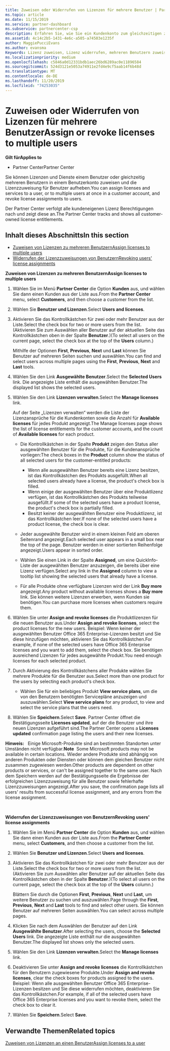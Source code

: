 ```yaml
---
title: Zuweisen oder Widerrufen von Lizenzen für mehrere Benutzer | Partner Center
ms.topic: article
ms.date: 11/15/2019
ms.service: partner-dashboard
ms.subservice: partnercenter-csp
description: Erfahren Sie, wie Sie ein Kundenkonto zum gleichzeitigen zuweisen oder widerrufen von Lizenzen und Diensten für einen oder mehrere Benutzer verwenden.
ms.assetid: 4c14c2b5-1431-4e6c-a505-a74503e1235f
author: MaggiePucciEvans
ms.author: evansma
Keywords: Lizenz zuweisen, Lizenz widerrufen, mehreren Benutzern zuweisen,
ms.localizationpriority: medium
ms.openlocfilehash: c5846a0d12331bdb1aec26bd6289ac0e11896584
ms.sourcegitcommit: 524d3121e5053a74911e2fd4e9cf5aab14f6b48d
ms.translationtype: MT
ms.contentlocale: de-DE
ms.lasthandoff: 11/20/2019
ms.locfileid: "74253035"
---
```

# <a name="assign-or-revoke-licenses-to-multiple-users"></a><span data-ttu-id="1c283-104">Zuweisen oder Widerrufen von Lizenzen für mehrere Benutzer</span><span class="sxs-lookup"><span data-stu-id="1c283-104">Assign or revoke licenses to multiple users</span></span>

<span data-ttu-id="1c283-105">**Gilt für**</span><span class="sxs-lookup"><span data-stu-id="1c283-105">**Applies to**</span></span>

-  <span data-ttu-id="1c283-106">Partner Center</span><span class="sxs-lookup"><span data-stu-id="1c283-106">Partner Center</span></span>

<span data-ttu-id="1c283-107">Sie können Lizenzen und Dienste einem Benutzer oder gleichzeitig mehreren Benutzern in einem Benutzerkonto zuweisen und die Lizenzzuweisung für Benutzer aufheben.</span><span class="sxs-lookup"><span data-stu-id="1c283-107">You can assign licenses and services to a user, or to multiple users at once in a customer account, and revoke license assignments to users.</span></span>

<span data-ttu-id="1c283-108">Der Partner Center verfolgt alle kundeneigenen Lizenz Berechtigungen nach und zeigt diese an.</span><span class="sxs-lookup"><span data-stu-id="1c283-108">The Partner Center tracks and shows all customer-owned license entitlements.</span></span>

## <a name="in-this-section"></a><span data-ttu-id="1c283-109">Inhalt dieses Abschnitts</span><span class="sxs-lookup"><span data-stu-id="1c283-109">In this section</span></span>


-   [<span data-ttu-id="1c283-110">Zuweisen von Lizenzen zu mehreren Benutzern</span><span class="sxs-lookup"><span data-stu-id="1c283-110">Assign licenses to multiple users</span></span>](#assign-licenses-to-groups)
-   [<span data-ttu-id="1c283-111">Widerrufen der Lizenzzuweisungen von Benutzern</span><span class="sxs-lookup"><span data-stu-id="1c283-111">Revoking users' license assignments</span></span>](#revoking-licenses)

<a href="" id="assign-licenses-to-groups"></a>
<span data-ttu-id="1c283-112">**Zuweisen von Lizenzen zu mehreren Benutzern**</span><span class="sxs-lookup"><span data-stu-id="1c283-112">**Assign licenses to multiple users**</span></span>

1.  <span data-ttu-id="1c283-113">Wählen Sie im Menü **Partner Center** die Option **Kunden** aus, und wählen Sie dann einen Kunden aus der Liste aus.</span><span class="sxs-lookup"><span data-stu-id="1c283-113">From the **Partner Center** menu, select **Customers**, and then choose a customer from the list.</span></span>
2.  <span data-ttu-id="1c283-114">Wählen Sie **Benutzer und Lizenzen**.</span><span class="sxs-lookup"><span data-stu-id="1c283-114">Select **Users and licenses**.</span></span>
3.  <span data-ttu-id="1c283-115">Aktivieren Sie das Kontrollkästchen für zwei oder mehr Benutzer aus der Liste.</span><span class="sxs-lookup"><span data-stu-id="1c283-115">Select the check box for two or more users from the list.</span></span> <span data-ttu-id="1c283-116">(Aktivieren Sie zum Auswählen aller Benutzer auf der aktuellen Seite das Kontrollkästchen oben in der Spalte **Benutzer**.)</span><span class="sxs-lookup"><span data-stu-id="1c283-116">(To select all users on the current page, select the check box at the top of the **Users** column.)</span></span>

    <span data-ttu-id="1c283-117">Mithilfe der Optionen **First**, **Previous**, **Next** und **Last** können Sie Benutzer auf mehreren Seiten suchen und auswählen.</span><span class="sxs-lookup"><span data-stu-id="1c283-117">You can find and select users across multiple pages using the **First**, **Previous**, **Next** and **Last** tools.</span></span>

4.  <span data-ttu-id="1c283-118">Wählen Sie den Link **Ausgewählte Benutzer**.</span><span class="sxs-lookup"><span data-stu-id="1c283-118">Select the **Selected Users** link.</span></span> <span data-ttu-id="1c283-119">Die angezeigte Liste enthält die ausgewählten Benutzer.</span><span class="sxs-lookup"><span data-stu-id="1c283-119">The displayed list shows the selected users.</span></span>
5.  <span data-ttu-id="1c283-120">Wählen Sie den Link **Lizenzen verwalten**.</span><span class="sxs-lookup"><span data-stu-id="1c283-120">Select the **Manage licenses** link.</span></span>

    <span data-ttu-id="1c283-121">Auf der Seite „Lizenzen verwalten“ werden die Liste der Lizenzansprüche für die Kundenkonten sowie die Anzahl für **Available licenses** für jedes Produkt angezeigt.</span><span class="sxs-lookup"><span data-stu-id="1c283-121">The Manage licenses page shows the list of license entitlements for the customer accounts, and the count of **Available licenses** for each product.</span></span>

    -   <span data-ttu-id="1c283-122">Die Kontrollkästchen in der Spalte **Produkt** zeigen den Status aller ausgewählten Benutzer für die Produkte, für die Kundenansprüche vorliegen:</span><span class="sxs-lookup"><span data-stu-id="1c283-122">The check boxes in the **Product** column show the status of all selected users for the customer-entitled products:</span></span>

        -   <span data-ttu-id="1c283-123">Wenn alle ausgewählten Benutzer bereits eine Lizenz besitzen, ist das Kontrollkästchen des Produkts ausgefüllt.</span><span class="sxs-lookup"><span data-stu-id="1c283-123">When all selected users already have a license, the product's check box is filled.</span></span>
        -   <span data-ttu-id="1c283-124">Wenn einige der ausgewählten Benutzer über eine Produktlizenz verfügen, ist das Kontrollkästchen des Produkts teilweise ausgefüllt.</span><span class="sxs-lookup"><span data-stu-id="1c283-124">If some of the selected users have a product license, the product's check box is partially filled.</span></span>
        -   <span data-ttu-id="1c283-125">Besitzt keiner der ausgewählten Benutzer eine Produktlizenz, ist das Kontrollkästchen leer.</span><span class="sxs-lookup"><span data-stu-id="1c283-125">If none of the selected users have a product license, the check box is clear.</span></span>
    -   <span data-ttu-id="1c283-126">Jeder ausgewählte Benutzer wird in einem kleinen Feld am oberen Seitenrand angezeigt.</span><span class="sxs-lookup"><span data-stu-id="1c283-126">Each selected user appears in a small box near the top of the page.</span></span> <span data-ttu-id="1c283-127">Benutzer werden in einer sortierten Reihenfolge angezeigt.</span><span class="sxs-lookup"><span data-stu-id="1c283-127">Users appear in sorted order.</span></span>

    -   <span data-ttu-id="1c283-128">Wählen Sie einen Link in der Spalte **Assigned**, um eine QuickInfo-Liste der ausgewählten Benutzer anzuzeigen, die bereits über eine Lizenz verfügen.</span><span class="sxs-lookup"><span data-stu-id="1c283-128">Select any link in the **Assigned** column to view a tooltip list showing the selected users that already have a license.</span></span>

    -   <span data-ttu-id="1c283-129">Für alle Produkte ohne verfügbare Lizenzen wird der Link **Buy more** angezeigt.</span><span class="sxs-lookup"><span data-stu-id="1c283-129">Any product without available licenses shows a **Buy more** link.</span></span> <span data-ttu-id="1c283-130">Sie können weitere Lizenzen erwerben, wenn Kunden sie benötigen.</span><span class="sxs-lookup"><span data-stu-id="1c283-130">You can purchase more licenses when customers require them.</span></span>

6.  <span data-ttu-id="1c283-131">Wählen Sie unter **Assign and revoke licenses** die Produktlizenzen für die neuen Benutzer aus.</span><span class="sxs-lookup"><span data-stu-id="1c283-131">Under **Assign and revoke licenses**, select the product licenses for the new users.</span></span> <span data-ttu-id="1c283-132">Beispiel: Wenn keiner der ausgewählten Benutzer Office 365 Enterprise-Lizenzen besitzt und Sie diese hinzufügen möchten, aktivieren Sie das Kontrollkästchen.</span><span class="sxs-lookup"><span data-stu-id="1c283-132">For example, if none of the selected users have Office 365 Enterprise licenses and you want to add them, select the check box.</span></span> <span data-ttu-id="1c283-133">Sie benötigen ausreichend Lizenzen für jedes ausgewählte Produkt.</span><span class="sxs-lookup"><span data-stu-id="1c283-133">You need enough licenses for each selected product.</span></span>
7.  <span data-ttu-id="1c283-134">Durch Aktivierung des Kontrollkästchens aller Produkte wählen Sie mehrere Produkte für die Benutzer aus.</span><span class="sxs-lookup"><span data-stu-id="1c283-134">Select more than one product for the users by selecting each product's check box.</span></span>
    -   <span data-ttu-id="1c283-135">Wählen Sie für ein beliebiges Produkt **View service plans**, um die von den Benutzern benötigten Servicepläne anzuzeigen und auszuwählen.</span><span class="sxs-lookup"><span data-stu-id="1c283-135">Select **View service plans** for any product, to view and select the service plans that the users need.</span></span>

8.  <span data-ttu-id="1c283-136">Wählen Sie **Speichern**.</span><span class="sxs-lookup"><span data-stu-id="1c283-136">Select **Save**.</span></span> <span data-ttu-id="1c283-137">Partner Center öffnet die Bestätigungsseite **Licenses updated**, auf der die Benutzer und ihre neuen Lizenzen aufgeführt sind.</span><span class="sxs-lookup"><span data-stu-id="1c283-137">The Partner Center opens a **Licenses updated** confirmation page listing the users and their new licenses.</span></span>

<span data-ttu-id="1c283-138">**Hinweis:**   Einige Microsoft-Produkte sind an bestimmten Standorten unter Umständen nicht verfügbar.</span><span class="sxs-lookup"><span data-stu-id="1c283-138">**Note**  Some Microsoft products may not be available in certain locations.</span></span> <span data-ttu-id="1c283-139">Wieder andere Produkte sind abhängig von anderen Produkten oder Diensten oder können dem gleichen Benutzer nicht zusammen zugewiesen werden.</span><span class="sxs-lookup"><span data-stu-id="1c283-139">Other products are dependent on other products or services, or can't be assigned together to the same user.</span></span> <span data-ttu-id="1c283-140">Nach dem Speichern werden auf der Bestätigungsseite die Ergebnisse der erfolgreichen Lizenzzuweisung für alle Benutzer sowie fehlerhafte Lizenzzuweisungen angezeigt.</span><span class="sxs-lookup"><span data-stu-id="1c283-140">After you save, the confirmation page lists all users' results from successful license assignment, and any errors from the license assignment.</span></span>

 

<a href="" id="revoking-licenses"></a>
<span data-ttu-id="1c283-141">**Widerrufen der Lizenzzuweisungen von Benutzern**</span><span class="sxs-lookup"><span data-stu-id="1c283-141">**Revoking users' license assignments**</span></span>

1.  <span data-ttu-id="1c283-142">Wählen Sie im Menü **Partner Center** die Option **Kunden** aus, und wählen Sie dann einen Kunden aus der Liste aus.</span><span class="sxs-lookup"><span data-stu-id="1c283-142">From the **Partner Center** menu, select **Customers**, and then choose a customer from the list.</span></span>
2.  <span data-ttu-id="1c283-143">Wählen Sie **Benutzer und Lizenzen**.</span><span class="sxs-lookup"><span data-stu-id="1c283-143">Select **Users and licenses**.</span></span>
3.  <span data-ttu-id="1c283-144">Aktivieren Sie das Kontrollkästchen für zwei oder mehr Benutzer aus der Liste.</span><span class="sxs-lookup"><span data-stu-id="1c283-144">Select the check box for two or more users from the list.</span></span> <span data-ttu-id="1c283-145">(Aktivieren Sie zum Auswählen aller Benutzer auf der aktuellen Seite das Kontrollkästchen oben in der Spalte **Benutzer**.)</span><span class="sxs-lookup"><span data-stu-id="1c283-145">(To select all users on the current page, select the check box at the top of the **Users** column.)</span></span>

    <span data-ttu-id="1c283-146">Blättern Sie durch die Optionen **First**, **Previous**, **Next** und **Last**, um weitere Benutzer zu suchen und auszuwählen.</span><span class="sxs-lookup"><span data-stu-id="1c283-146">Page through the **First**, **Previous**, **Next** and **Last** tools to find and select other users.</span></span> <span data-ttu-id="1c283-147">Sie können Benutzer auf mehreren Seiten auswählen.</span><span class="sxs-lookup"><span data-stu-id="1c283-147">You can select across multiple pages.</span></span>

4.  <span data-ttu-id="1c283-148">Klicken Sie nach dem Auswählen der Benutzer auf den Link **Ausgewählte Benutzer**.</span><span class="sxs-lookup"><span data-stu-id="1c283-148">After selecting the users, choose the **Selected Users** link.</span></span> <span data-ttu-id="1c283-149">Die angezeigte Liste enthält nur die ausgewählten Benutzer.</span><span class="sxs-lookup"><span data-stu-id="1c283-149">The displayed list shows only the selected users.</span></span>
5.  <span data-ttu-id="1c283-150">Wählen Sie den Link **Lizenzen verwalten**.</span><span class="sxs-lookup"><span data-stu-id="1c283-150">Select the **Manage licenses** link.</span></span>
6.  <span data-ttu-id="1c283-151">Deaktivieren Sie unter **Assign and revoke licenses** die Kontrollkästchen für den Benutzern zugewiesene Produkte.</span><span class="sxs-lookup"><span data-stu-id="1c283-151">Under **Assign and revoke licenses**, clear the check boxes for products assigned to the users.</span></span> <span data-ttu-id="1c283-152">Beispiel: Wenn alle ausgewählten Benutzer Office 365 Enterprise-Lizenzen besitzen und Sie diese widerrufen möchten, deaktivieren Sie das Kontrollkästchen.</span><span class="sxs-lookup"><span data-stu-id="1c283-152">For example, if all of the selected users have Office 365 Enterprise licenses and you want to revoke them, select the check box to clear it.</span></span>
7.  <span data-ttu-id="1c283-153">Wählen Sie **Speichern**.</span><span class="sxs-lookup"><span data-stu-id="1c283-153">Select **Save**.</span></span>

## <a name="related-topics"></a><span data-ttu-id="1c283-154">Verwandte Themen</span><span class="sxs-lookup"><span data-stu-id="1c283-154">Related topics</span></span>


[<span data-ttu-id="1c283-155">Zuweisen von Lizenzen an einen Benutzer</span><span class="sxs-lookup"><span data-stu-id="1c283-155">Assign licenses to a user</span></span>](assign-licenses-to-users.md)

 

 



